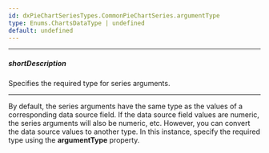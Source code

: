 ```yaml
---
id: dxPieChartSeriesTypes.CommonPieChartSeries.argumentType
type: Enums.ChartsDataType | undefined
default: undefined
---
```

---
##### shortDescription
Specifies the required type for series arguments.

---
By default, the series arguments have the same type as the values of a corresponding data source field. If the data source field values are numeric, the series arguments will also be numeric, etc. However, you can convert the data source values to another type. In this instance, specify the required type using the **argumentType** property.
